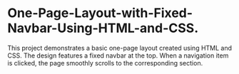 # One-Page-Layout-with-Fixed-Navbar-Using-HTML-and-CSS.
This project demonstrates a basic one-page layout created using HTML and CSS. The design features a fixed navbar at the top. When a navigation item is clicked, the page smoothly scrolls to the corresponding section.
